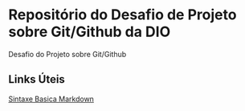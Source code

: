 # Repositório do Desafio de Projeto sobre Git/Github da DIO
Desafio do Projeto sobre Git/Github

## Links Úteis
[Sintaxe Basica Markdown]()

